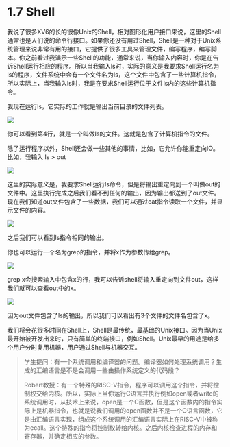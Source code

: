 # 1.7 Shell

我说了很多XV6的长的很像Unix的Shell，相对图形化用户接口来说，这里的Shell通常也是人们说的命令行接口。如果你还没有用过Shell，Shell是一种对于Unix系统管理来说非常有用的接口，它提供了很多工具来管理文件，编写程序，编写脚本。你之前看过我演示一些Shell的功能，通常来说，当你输入内容时，你是在告诉Shell运行相应的程序。所以当我输入ls时，实际的意义是我要求Shell运行名为ls的程序，文件系统中会有一个文件名为ls，这个文件中包含了一些计算机指令，所以实际上，当我输入ls时，我是在要求Shell运行位于文件ls内的这些计算机指令。

我现在运行ls，它实际的工作就是输出当前目录的文件列表。

![](<../.gitbook/assets/image (334).png>)

你可以看到第4行，就是一个叫做ls的文件。这就是包含了计算机指令的文件。

除了运行程序以外，Shell还会做一些其他的事情，比如，它允许你能重定向IO。比如，我输入 ls > out

![](<../.gitbook/assets/image (186).png>)

这里的实际意义是，我要求Shell运行ls命令，但是将输出重定向到一个叫做out的文件中。这里执行完成之后我们看不到任何的输出，因为输出都送到了out文件。现在我们知道out文件包含了一些数据，我们可以通过cat指令读取一个文件，并显示文件的内容。

![](<../.gitbook/assets/image (311).png>)

之后我们可以看到ls指令相同的输出。

你也可以运行一个名为grep的指令，并将x作为参数传给grep。

![](<../.gitbook/assets/image (343).png>)

grep x会搜索输入中包含x的行，我可以告诉shell将输入重定向到文件out，这样我们就可以查看out中的x。

![](<../.gitbook/assets/image (263).png>)

因为out文件包含了ls的输出，所以我们可以看出有3个文件的文件名包含了x。

我们将会花很多时间在Shell上，Shell是最传统，最基础的Unix接口。因为当Unix最开始被开发出来时，只有简单的终端接口，例如Shell。Unix最早的用途是给多个用户分时复用机器，用户通过Shell与机器交互。

> 学生提问：有一个系统调用和编译器的问题。编译器如何处理系统调用？生成的汇编语言是不是会调用一些由操作系统定义的代码段？
>
> Robert教授：有一个特殊的RISC-V指令，程序可以调用这个指令，并将控制权交给内核。所以，实际上当你运行C语言并执行例如open或者write的系统调用时，从技术上来说，open是一个C函数，但是这个函数内的指令实际上是机器指令，也就是说我们调用的open函数并不是一个C语言函数，它是由汇编语言实现，组成这个系统调用的汇编语言实际上在RISC-V中被称为ecall。这个特殊的指令将控制权转给内核。之后内核检查进程的内存和寄存器，并确定相应的参数。

